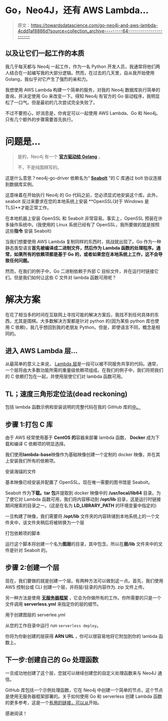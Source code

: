 # Go，Neo4J，还有 AWS Lambda…

> 原文：<https://towardsdatascience.com/go-neo4j-and-aws-lambda-4cdd1af8886d?source=collection_archive---------64----------------------->

## 以及让它们一起工作的本质

我几乎每天都与 Neo4j 一起工作，作为一名 Python 开发人员，我通常将他们两人结合在一起编写我的大部分逻辑。然而，在过去的几天里，自从我开始使用 Golang，我似乎对它产生了强烈的亲和力。

我想使用 AWS Lambda 构建一个简单的服务，对我的 Neo4j 数据库执行简单的查询，并决定使用 Go 来改变一下。得知 Neo4j 有官方的 Go 驱动程序，我明显松了一口气。但是最初的几次尝试完全失败了。

不过不要担心，好消息是，你肯定可以一起使用 AWS Lambda、Go 和 Neo4j。只有几个额外的步骤需要首先执行。

# 问题是…

> 是的，Neo4j 有一个 [**官方驱动给 Golang**](https://github.com/neo4j/neo4j-go-driver) 。
> 
> 不，不是纯围棋写的。

这是什么意思？neo4j-go-driver 依赖名为“ [**Seabolt**](https://github.com/neo4j-drivers/seabolt) ”的 C 库通过 bolt 协议连接到数据库实例。

这意味着在开始执行 Neo4j 的 Go 代码之前，您必须显式地安装这个库。此外，seabolt 反过来要求在您的本地系统上安装 **OpenSSL(对于 Windows 是 TLS)**才能正常工作。

在本地机器上安装 OpenSSL 和 Seabolt 非常容易。事实上，OpenSSL 预装在许多操作系统中。(我使用的 Linux 系统已经有了 OpenSSL，我所要做的就是按照这些**指令** 安装 Seabolt)

当我们想要使用 AWS Lambda 复制同样的东西时，挑战就出现了。Go 作为一种静态类型语言**首先被编译成二进制文件，然后作为 Lambda 函数的处理程序。通常，如果所有的依赖项都是基于 Go 的，或者如果您在本地系统上工作，这不会导致任何问题。**

然而，在我们的例子中，Go 二进制依赖于外部 C 目标文件，并在运行时链接它们。但是我们如何让这些 C 文件对 lambda 函数可用呢？

# 解决方案

在花了相当多的时间在互联网上寻找可能的解决方案后，我找不到任何具体的东西，尤其是围棋。大多数解决方案都是针对 python 的(因为某些 python 库也使用 C 依赖)，我几乎想回到我的老朋友 Python。但是，即使语言不同，概念是相同的。

## 进入 AWS Lambda 层…

从最简单的意义上来说， [Lambda 层](https://docs.aws.amazon.com/lambda/latest/dg/configuration-layers.html)是一段可以被不同服务共享的代码。通常，一个层将由大多数功能所需的重量级依赖项组成。在我们的例子中，我们将把我们的 C 依赖打包在一起，并使用层使它们对 lambda 函数可用。

## TL；速度三角形定位法(dead reckoning)

包括 lambda 函数示例和安装说明的完整代码在我的 GitHub 库的[中。](https://github.com/vedashree29296/neo4j-go-lambda-connector)

## 步骤 1:打包 C 库

由于 AWS 经常使用基于 **CentOS 的**容器来部署 lambda 函数， **Docker** 成为下载和编译 C 依赖项的明显选择。

我们使用**lambda-base**映像作为基础映像创建一个定制的 docker 映像，并在其上安装我们所有的依赖项。

安装海锚的文件

基本映像已经安装并配置了 OpenSSL。现在唯一需要的图书馆是 Seabolt。

Seabolt 作为**下载。tar 包**并提取到 docker 映像中的 **/usr/local/lib64** 目录。为了使它对 Lambda 函数可用，我们将内容移动到 **/opt/lib** 目录，这是运行时链接期间搜索的目录之一。(这是在名为 **LD_LIBRARY_PATH** 的环境变量中指定的)

一旦构建了映像，我们需要将 **/opt/lib** 文件夹的内容转储到本地系统上的一个文件夹中，该文件夹稍后将被转换为一个层

打包依赖项的脚本

运行这个脚本将创建一个名为**图层**的目录，其中包含。所以在**层/lib** 文件夹中的文件是针对 Seabolt 的。

## 步骤 2:创建一个层

现在，我们要做的就是创建一个层。有两种方法可以做到这一点。首先，我们使用 AWS 控制台或 CLI 创建一个层，并将层/目录的内容作为. zip 文件上传。

另一种方法是使用 [**无服务器框架**](https://www.serverless.com/) ，它会为你做所有的工作。你所需要的只是一个文件调用 **serverless.yml** 来指定你的层的细节。

用于创建图层的 serverlee.yml

从您的工作目录中运行 run `serverless deploy`。

你将为你新创建的层获得 **ARN URL** ，你可以很容易地将它附加到你的 lambda 函数上。

## 下一步:创建自己的 Go 处理函数

一旦成功地创建了这个层，您就可以继续创建您的自定义处理函数来与 Neo4J 通信。

GitHub 库包括一个示例处理函数，它在 Neo4j 中创建一个简单的节点，这个节点是使用无服务器框架部署的。关于如何使用 Go 和 serverless 创建 Lambda 函数的更多参考，这是一个[有用的链接，可以从](https://www.serverless.com/examples/aws-golang-http-get-post/)开始。

感谢阅读！